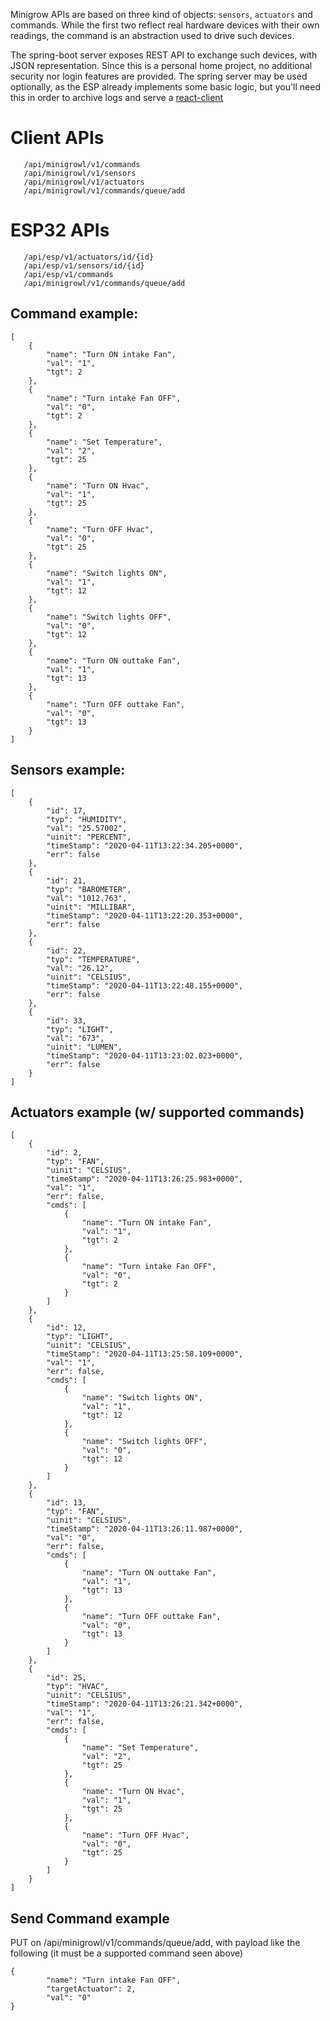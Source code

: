 
Minigrow APIs are based on three kind of objects: `sensors`, `actuators` and commands. While the first two reflect real hardware devices with their own readings, the command is an abstraction used to drive such devices.

The spring-boot server exposes REST API to exchange such devices, with JSON representation. Since this is a personal home project, no additional security nor login features are provided. The spring server may be used optionally, as the ESP already implements some basic logic, but you'll need this in order to archive logs and serve a [react-client](https://github.com/shineangelic/Minigrowl-react)


# Client APIs
```
   /api/minigrowl/v1/commands
   /api/minigrowl/v1/sensors
   /api/minigrowl/v1/actuators
   /api/minigrowl/v1/commands/queue/add
```

# ESP32 APIs
```
   /api/esp/v1/actuators/id/{id}
   /api/esp/v1/sensors/id/{id}
   /api/esp/v1/commands
   /api/minigrowl/v1/commands/queue/add
```

## Command example:
```
[
    {
        "name": "Turn ON intake Fan",
        "val": "1",
        "tgt": 2
    },
    {
        "name": "Turn intake Fan OFF",
        "val": "0",
        "tgt": 2
    },
    {
        "name": "Set Temperature",
        "val": "2",
        "tgt": 25
    },
    {
        "name": "Turn ON Hvac",
        "val": "1",
        "tgt": 25
    },
    {
        "name": "Turn OFF Hvac",
        "val": "0",
        "tgt": 25
    },
    {
        "name": "Switch lights ON",
        "val": "1",
        "tgt": 12
    },
    {
        "name": "Switch lights OFF",
        "val": "0",
        "tgt": 12
    },
    {
        "name": "Turn ON outtake Fan",
        "val": "1",
        "tgt": 13
    },
    {
        "name": "Turn OFF outtake Fan",
        "val": "0",
        "tgt": 13
    }
]
```

## Sensors example:
```
[
    {
        "id": 17,
        "typ": "HUMIDITY",
        "val": "25.57002",
        "uinit": "PERCENT",
        "timeStamp": "2020-04-11T13:22:34.205+0000",
        "err": false
    },
    {
        "id": 21,
        "typ": "BAROMETER",
        "val": "1012.763",
        "uinit": "MILLIBAR",
        "timeStamp": "2020-04-11T13:22:20.353+0000",
        "err": false
    },
    {
        "id": 22,
        "typ": "TEMPERATURE",
        "val": "26.12",
        "uinit": "CELSIUS",
        "timeStamp": "2020-04-11T13:22:48.155+0000",
        "err": false
    },
    {
        "id": 33,
        "typ": "LIGHT",
        "val": "673",
        "uinit": "LUMEN",
        "timeStamp": "2020-04-11T13:23:02.023+0000",
        "err": false
    }
]
```

## Actuators example (w/ supported commands)
```
[
    {
        "id": 2,
        "typ": "FAN",
        "uinit": "CELSIUS",
        "timeStamp": "2020-04-11T13:26:25.983+0000",
        "val": "1",
        "err": false,
        "cmds": [
            {
                "name": "Turn ON intake Fan",
                "val": "1",
                "tgt": 2
            },
            {
                "name": "Turn intake Fan OFF",
                "val": "0",
                "tgt": 2
            }
        ]
    },
    {
        "id": 12,
        "typ": "LIGHT",
        "uinit": "CELSIUS",
        "timeStamp": "2020-04-11T13:25:58.109+0000",
        "val": "1",
        "err": false,
        "cmds": [
            {
                "name": "Switch lights ON",
                "val": "1",
                "tgt": 12
            },
            {
                "name": "Switch lights OFF",
                "val": "0",
                "tgt": 12
            }
        ]
    },
    {
        "id": 13,
        "typ": "FAN",
        "uinit": "CELSIUS",
        "timeStamp": "2020-04-11T13:26:11.987+0000",
        "val": "0",
        "err": false,
        "cmds": [
            {
                "name": "Turn ON outtake Fan",
                "val": "1",
                "tgt": 13
            },
            {
                "name": "Turn OFF outtake Fan",
                "val": "0",
                "tgt": 13
            }
        ]
    },
    {
        "id": 25,
        "typ": "HVAC",
        "uinit": "CELSIUS",
        "timeStamp": "2020-04-11T13:26:21.342+0000",
        "val": "1",
        "err": false,
        "cmds": [
            {
                "name": "Set Temperature",
                "val": "2",
                "tgt": 25
            },
            {
                "name": "Turn ON Hvac",
                "val": "1",
                "tgt": 25
            },
            {
                "name": "Turn OFF Hvac",
                "val": "0",
                "tgt": 25
            }
        ]
    }
]
```
## Send Command example
PUT on /api/minigrowl/v1/commands/queue/add, with payload like the following (it must be a supported command seen above)
```
{
        "name": "Turn intake Fan OFF",
        "targetActuator": 2,
        "val": "0"
}
```



